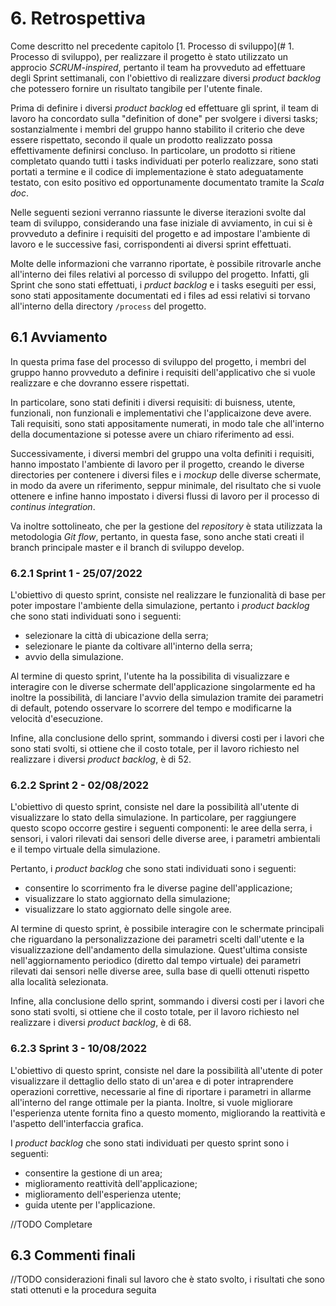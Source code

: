 # 6. Retrospettiva
Come descritto nel precedente capitolo [1. Processo di sviluppo](# 1. Processo di sviluppo), per realizzare il progetto è stato utilizzato un approcio _SCRUM-inspired_, pertanto il team ha provveduto ad effettuare degli Sprint settimanali, con l'obiettivo di realizzare diversi _product backlog_ che potessero fornire un risultato tangibile per l'utente finale.

Prima di definire i diversi _product backlog_ ed effettuare gli sprint, il team di lavoro ha concordato sulla "definition of done" per svolgere i diversi tasks; sostanzialmente i membri del gruppo hanno stabilito il criterio che deve essere rispettato, secondo il quale un prodotto realizzato possa effettivamente definirsi concluso. In particolare, un prodotto si ritiene completato quando tutti i tasks individuati per poterlo realizzare, sono stati portati a termine e il codice di implementazione è stato adeguatamente testato, con esito positivo ed opportunamente documentato tramite la _Scala doc_.

Nelle seguenti sezioni verranno riassunte le diverse iterazioni svolte dal team di sviluppo, considerando una fase iniziale di avviamento, in cui si è provveduto a definire i requisiti del progetto e ad impostare l'ambiente di lavoro e le successive fasi, corrispondenti ai diversi sprint effettuati.

Molte delle informazioni che varranno riportate, è possibile ritrovarle anche all'interno dei files relativi al porcesso di sviluppo del progetto. Infatti, gli Sprint che sono stati effettuati, i _prduct backlog_ e i tasks eseguiti per essi, sono stati appositamente documentati ed i files ad essi relativi si torvano all'interno della directory `/process` del progetto.

## 6.1 Avviamento
In questa prima fase del processo di sviluppo del progetto, i membri del gruppo hanno provveduto a definire i requisiti dell'applicativo che si vuole realizzare e che dovranno essere rispettati.

In particolare, sono stati definiti i diversi requisiti: di buisness, utente, funzionali, non funzionali e implementativi che l'applicaizone deve avere. Tali requisiti, sono stati appositamente numerati, in modo tale che all'interno della documentazione si potesse avere un chiaro riferimento ad essi.

Successivamente, i diversi membri del gruppo una volta definiti i requisiti, hanno impostato l'ambiente di lavoro per il progetto, creando le diverse directories per contenere i diversi files e i _mockup_ delle diverse schermate, in modo da avere un riferimento, seppur minimale, del risultato che si vuole ottenere e infine hanno impostato i diversi flussi di lavoro per il processo di _continus integration_.

Va inoltre sottolineato, che per la gestione del _repository_ è stata utilizzata la metodologia _Git flow_, pertanto, in questa fase, sono anche stati creati il branch principale master e il branch di sviluppo develop.

### 6.2.1 Sprint 1 - 25/07/2022
L'obiettivo di questo sprint, consiste nel realizzare le funzionalità di base per poter impostare l'ambiente della simulazione, pertanto i _product backlog_ che sono stati individuati sono i seguenti:

- selezionare la città di ubicazione della serra;
- selezionare le piante da coltivare all'interno della serra;
- avvio della simulazione.

Al termine di questo sprint, l'utente ha la possibilita di visualizzare e interagire con le diverse schermate dell'applicazione singolarmente ed ha inoltre la possibilità, di lanciare l'avvio della simulazion tramite dei parametri di default, potendo osservare lo scorrere del tempo e modificarne la velocità d'esecuzione.

Infine, alla conclusione dello sprint, sommando i diversi costi per i lavori che sono stati svolti, si ottiene che il costo totale, per il lavoro richiesto nel realizzare i diversi _product backlog_, è di 52.

### 6.2.2 Sprint 2 - 02/08/2022
L'obiettivo di questo sprint, consiste nel dare la possibilità all'utente di visualizzare lo stato della simulazione. In particolare, per raggiungere questo scopo occorre gestire i seguenti componenti: le aree della serra, i sensori, i valori rilevati dai sensori delle diverse aree, i parametri ambientali e il tempo virtuale della simulazione.

Pertanto, i _product backlog_ che sono stati individuati sono i seguenti:

- consentire lo scorrimento fra le diverse pagine dell'applicazione;
- visualizzare lo stato aggiornato della simulazione;
- visualizzare lo stato aggiornato delle singole aree.

Al termine di questo sprint, è possibile interagire con le schermate principali che riguardano la personalizzazione dei parametri scelti dall'utente e la visualizzazione dell'andamento della simulazione. Quest'ultima consiste nell'aggiornamento periodico (diretto dal tempo virtuale) dei parametri rilevati dai sensori nelle diverse aree, sulla base di quelli ottenuti rispetto alla località selezionata.

Infine, alla conclusione dello sprint, sommando i diversi costi per i lavori che sono stati svolti, si ottiene che il costo totale, per il lavoro richiesto nel realizzare i diversi _product backlog_, è di 68.

### 6.2.3 Sprint 3 - 10/08/2022
L'obiettivo di questo sprint, consiste nel dare la possibilità all'utente di poter visualizzare il dettaglio dello stato di un'area e di poter intraprendere operazioni correttive, necessarie al fine di riportare i parametri in allarme all'interno del range ottimale per la pianta. Inoltre, si vuole migliorare l'esperienza utente fornita fino a questo momento, migliorando la reattività e l'aspetto dell'interfaccia grafica. 

I _product backlog_ che sono stati individuati per questo sprint sono i seguenti:

- consentire la gestione di un area;
- miglioramento reattività dell'applicazione;
- miglioramento dell'esperienza utente;
- guida utente per l'applicazione.

//TODO Completare

## 6.3 Commenti finali
//TODO considerazioni finali sul lavoro che è stato svolto, i risultati che sono stati ottenuti e la procedura seguita
